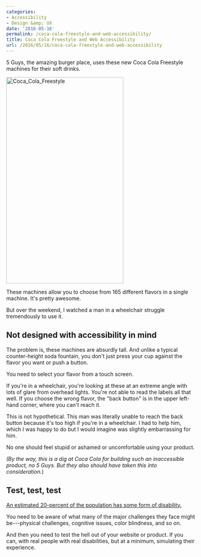 ```yaml
---
categories:
- Accessibility
- Design &amp; UX
date: '2016-05-16'
permalink: /coca-cola-freestyle-and-web-accessibility/
title: Coca Cola Freestyle and Web Accessibility
url: /2016/05/16/coca-cola-freestyle-and-web-accessibility
---
```


5 Guys, the amazing burger place, uses these new Coca Cola Freestyle machines for their soft drinks.

<img src="https://gomakethings.com/wp-content/uploads/2016/05/Coca_Cola_Freestyle.jpg" alt="Coca_Cola_Freestyle" width="312" height="550" class="aligncenter size-full wp-image-7123" />

These machines allow you to choose from 165 different flavors in a single machine. It's pretty awesome.

But over the weekend, I watched a man in a wheelchair struggle tremendously to use it.

<!--more-->

## Not designed with accessibility in mind

The problem is, these machines are absurdly tall. And unlike a typical counter-height soda fountain, you don't just press your cup against the flavor you want or push a button.

You need to select your flavor from a touch screen.

If you're in a wheelchair, you're looking at these at an extreme angle with lots of glare from overhead lights. You're not able to read the labels all that well. If you choose the wrong flavor, the "back button" is in the upper left-hand corner, where you can't reach it.

This is not hypothetical. This man was literally unable to reach the back button because it's too high if you're in a wheelchair. I had to help him, which I was happy to do but I would imagine was slightly embarrassing for him.

No one should feel stupid or ashamed or uncomfortable using your product.

*(By the way, this is a dig at Coca Cola for building such an inaccessible product, no 5 Guys. But they also should have taken this into consideration.*)

## Test, test, test

[An estimated 20-percent of the population has some form of disability.](https://www.census.gov/newsroom/releases/archives/miscellaneous/cb12-134.html)

You need to be aware of what many of the major challenges they face might be---physical challenges, cognitive issues, color blindness, and so on.

And then you need to test the hell out of your website or product. If you can, with real people with real disabilities, but at a minimum, simulating their experience.